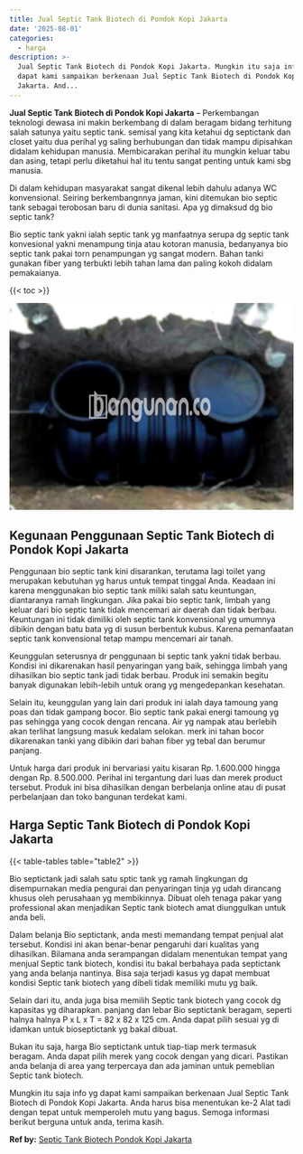 ```yaml
---
title: Jual Septic Tank Biotech di Pondok Kopi Jakarta
date: '2025-08-01'
categories:
  - harga
description: >-
  Jual Septic Tank Biotech di Pondok Kopi Jakarta. Mungkin itu saja info yg
  dapat kami sampaikan berkenaan Jual Septic Tank Biotech di Pondok Kopi
  Jakarta. And...
---
```


**Jual Septic Tank Biotech di Pondok Kopi Jakarta** – Perkembangan teknologi dewasa ini makin berkembang di dalam beragam bidang terhitung salah satunya yaitu septic tank. semisal yang kita ketahui dg septictank dan closet yaitu dua perihal yg saling berhubungan dan tidak mampu dipisahkan didalam kehidupan manusia. Membicarakan perihal itu mungkin keluar tabu dan asing, tetapi perlu diketahui hal itu tentu sangat penting untuk kami sbg manusia.

Di dalam kehidupan masyarakat sangat dikenal lebih dahulu adanya WC konvensional. Seiring berkembangnnya jaman, kini ditemukan bio septic tank sebagai terobosan baru di dunia sanitasi. Apa yg dimaksud dg bio septic tank?

Bio septic tank yakni ialah septic tank yg manfaatnya serupa dg septic tank konvesional yakni menampung tinja atau kotoran manusia, bedanyanya bio septic tank pakai torn penampungan yg sangat modern. Bahan tanki gunakan fiber yang terbukti lebih tahan lama dan paling kokoh didalam pemakaianya.

{{< toc >}}

![Jual Septic Tank Biotech di Pondok Kopi Jakarta](/images/jual-bio-septictank-29.png)

## Kegunaan Penggunaan Septic Tank Biotech di Pondok Kopi Jakarta

Penggunaan bio septic tank kini disarankan, terutama lagi toilet yang merupakan kebutuhan yg harus untuk tempat tinggal Anda. Keadaan ini karena menggunakan bio septic tank miliki salah satu keuntungan, diantaranya ramah lingkungan. Jika pakai bio septic tank, limbah yang keluar dari bio septic tank tidak mencemari air daerah dan tidak berbau. Keuntungan ini tidak dimiliki oleh septic tank konvensional yg umumnya dibikin dengan batu bata yg di susun berbentuk kubus. Karena pemanfaatan septic tank konvensional tetap mampu mencemari air tanah.

Keunggulan seterusnya dr penggunaan bi septic tank yakni tidak berbau. Kondisi ini dikarenakan hasil penyaringan yang baik, sehingga limbah yang dihasilkan bio septic tank jadi tidak berbau. Produk ini semakin begitu banyak digunakan lebih-lebih untuk orang yg mengedepankan kesehatan.

Selain itu, keunggulan yang lain dari produk ini ialah daya tamoung yang poas dan tidak gampang bocor. Bio septic tank pakai energi tamoung yg pas sehingga yang cocok dengan rencana. Air yg nampak atau berlebih akan terlihat langsung masuk kedalam selokan. merk ini tahan bocor dikarenakan tanki yang dibikin dari bahan fiber yg tebal dan berumur panjang.

Untuk harga dari produk ini bervariasi yaitu kisaran Rp. 1.600.000 hingga dengan Rp. 8.500.000. Perihal ini tergantung dari luas dan merek product tersebut. Produk ini bisa dihasilkan dengan berbelanja online atau di pusat perbelanjaan dan toko bangunan terdekat kami.

## Harga Septic Tank Biotech di Pondok Kopi Jakarta

{{< table-tables table="table2" >}}

Bio septictank jadi salah satu sptic tank yg ramah lingkungan dg disempurnakan media pengurai dan penyaringan tinja yg udah dirancang khusus oleh perusahaan yg membikinnya. Dibuat oleh tenaga pakar yang professional akan menjadikan Septic tank biotech amat diunggulkan untuk anda beli.

Dalam belanja Bio septictank, anda mesti memandang tempat penjual alat tersebut. Kondisi ini akan benar-benar pengaruhi dari kualitas yang dihasilkan. Bilamana anda serampangan didalam menentukan tempat yang menjual Septic tank biotech, kondisi itu bakal berbahaya pada septictank yang anda belanja nantinya. Bisa saja terjadi kasus yg dapat membuat kondisi Septic tank biotech yang dibeli tidak memiliki mutu yg baik.

Selain dari itu, anda juga bisa memilih Septic tank biotech yang cocok dg kapasitas yg diharapkan. panjang dan lebar Bio septictank beragam, seperti halnya halnya P x L x T = 82 x 82 x 125 cm. Anda dapat pilih sesuai yg di idamkan untuk bioseptictank yg bakal dibuat.

Bukan itu saja, harga Bio septictank untuk tiap-tiap merk termasuk beragam. Anda dapat pilih merek yang cocok dengan yang dicari. Pastikan anda belanja di area yang terpercaya dan ada jaminan untuk pemeblian Septic tank biotech.

Mungkin itu saja info yg dapat kami sampaikan berkenaan Jual Septic Tank Biotech di Pondok Kopi Jakarta. Anda harus bisa menentukan ke-2 Alat tadi dengan tepat untuk memperoleh mutu yang bagus. Semoga informasi berikut berguna untuk anda, terima kasih.

**Ref by:** [Septic Tank Biotech Pondok Kopi Jakarta](https://id.wikipedia.org/wiki/Septic)
